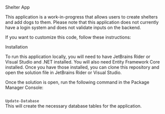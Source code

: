 Shelter App

This application is a work-in-progress that allows users to create shelters and add dogs to them. Please note that this application does not currently have a login system and does not validate inputs on the backend.

If you want to customize this code, follow these instructions:

Installation

To run this application locally, you will need to have JetBrains Rider or Visual Studio and .NET installed. You will also need Entity Framework Core installed. Once you have those installed, you can clone this repository and open the solution file in JetBrains Rider or Visual Studio.

Once the solution is open, run the following command in the Package Manager Console:

<code>
Update-Database
</code>
This will create the necessary database tables for the application.





